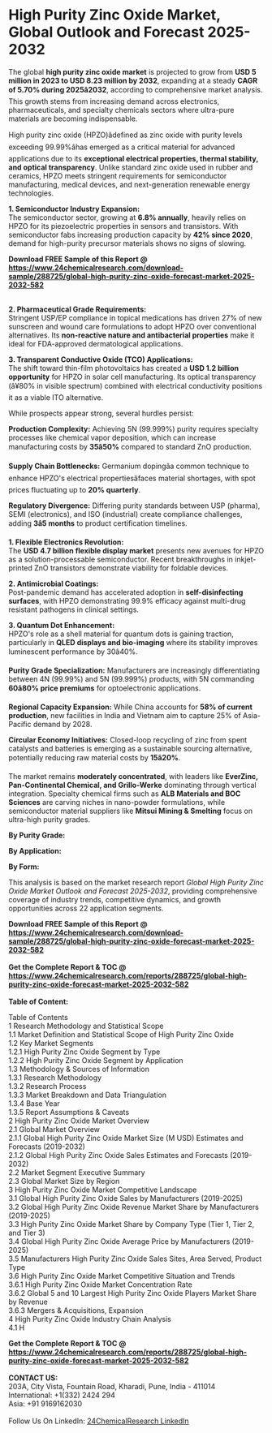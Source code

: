 <h1>High Purity Zinc Oxide Market, Global Outlook and Forecast 2025-2032</h1><p>The global <strong>high purity zinc oxide market</strong> is projected to grow from <strong>USD 5 million in 2023 to USD 8.23 million by 2032</strong>, expanding at a steady <strong>CAGR of 5.70% during 2025â2032</strong>, according to comprehensive market analysis. This growth stems from increasing demand across electronics, pharmaceuticals, and specialty chemicals sectors where ultra-pure materials are becoming indispensable.</p><p>High purity zinc oxide (HPZO)âdefined as zinc oxide with purity levels exceeding 99.99%âhas emerged as a critical material for advanced applications due to its <strong>exceptional electrical properties, thermal stability, and optical transparency</strong>. Unlike standard zinc oxide used in rubber and ceramics, HPZO meets stringent requirements for semiconductor manufacturing, medical devices, and next-generation renewable energy technologies.</p><p><strong>1. Semiconductor Industry Expansion:</strong><br>
The semiconductor sector, growing at <strong>6.8% annually</strong>, heavily relies on HPZO for its piezoelectric properties in sensors and transistors. With semiconductor fabs increasing production capacity by <strong>42% since 2020</strong>, demand for high-purity precursor materials shows no signs of slowing.</p><div><b>Download FREE Sample of this Report @ 
            <a href="https://www.24chemicalresearch.com/download-sample/288725/global-high-purity-zinc-oxide-forecast-market-2025-2032-582">
            https://www.24chemicalresearch.com/download-sample/288725/global-high-purity-zinc-oxide-forecast-market-2025-2032-582</a></b></div><br><p><strong>2. Pharmaceutical Grade Requirements:</strong><br>
Stringent USP/EP compliance in topical medications has driven 27% of new sunscreen and wound care formulations to adopt HPZO over conventional alternatives. Its <strong>non-reactive nature and antibacterial properties</strong> make it ideal for FDA-approved dermatological applications.</p><p><strong>3. Transparent Conductive Oxide (TCO) Applications:</strong><br>
The shift toward thin-film photovoltaics has created a <strong>USD 1.2 billion opportunity</strong> for HPZO in solar cell manufacturing. Its optical transparency (â¥80% in visible spectrum) combined with electrical conductivity positions it as a viable ITO alternative.</p><p>While prospects appear strong, several hurdles persist:</p><p><strong>Production Complexity:</strong> Achieving 5N (99.999%) purity requires specialty processes like chemical vapor deposition, which can increase manufacturing costs by <strong>35â50%</strong> compared to standard ZnO production.</p><p><strong>Supply Chain Bottlenecks:</strong> Germanium dopingâa common technique to enhance HPZO's electrical propertiesâfaces material shortages, with spot prices fluctuating up to <strong>20% quarterly</strong>.</p><p><strong>Regulatory Divergence:</strong> Differing purity standards between USP (pharma), SEMI (electronics), and ISO (industrial) create compliance challenges, adding <strong>3â5 months</strong> to product certification timelines.</p><p><strong>1. Flexible Electronics Revolution:</strong><br>
The <strong>USD 4.7 billion flexible display market</strong> presents new avenues for HPZO as a solution-processable semiconductor. Recent breakthroughs in inkjet-printed ZnO transistors demonstrate viability for foldable devices.</p><p><strong>2. Antimicrobial Coatings:</strong><br>
Post-pandemic demand has accelerated adoption in <strong>self-disinfecting surfaces</strong>, with HPZO demonstrating 99.9% efficacy against multi-drug resistant pathogens in clinical settings.</p><p><strong>3. Quantum Dot Enhancement:</strong><br>
HPZO's role as a shell material for quantum dots is gaining traction, particularly in <strong>QLED displays and bio-imaging</strong> where its stability improves luminescent performance by 30â40%.</p><p><strong>Purity Grade Specialization:</strong> Manufacturers are increasingly differentiating between 4N (99.99%) and 5N (99.999%) products, with 5N commanding <strong>60â80% price premiums</strong> for optoelectronic applications.</p><p><strong>Regional Capacity Expansion:</strong> While China accounts for <strong>58% of current production</strong>, new facilities in India and Vietnam aim to capture 25% of Asia-Pacific demand by 2028.</p><p><strong>Circular Economy Initiatives:</strong> Closed-loop recycling of zinc from spent catalysts and batteries is emerging as a sustainable sourcing alternative, potentially reducing raw material costs by <strong>15â20%</strong>.</p><p>The market remains <strong>moderately concentrated</strong>, with leaders like <strong>EverZinc, Pan-Continental Chemical, and Grillo-Werke</strong> dominating through vertical integration. Specialty chemical firms such as <strong>ALB Materials and BOC Sciences</strong> are carving niches in nano-powder formulations, while semiconductor material suppliers like <strong>Mitsui Mining &amp; Smelting</strong> focus on ultra-high purity grades.</p><p><strong>By Purity Grade:</strong></p><p><strong>By Application:</strong></p><p><strong>By Form:</strong></p><p>This analysis is based on the market research report <em>Global High Purity Zinc Oxide Market Outlook and Forecast 2025-2032</em>, providing comprehensive coverage of industry trends, competitive dynamics, and growth opportunities across 22 application segments.</p><div><b>Download FREE Sample of this Report @ 
            <a href="https://www.24chemicalresearch.com/download-sample/288725/global-high-purity-zinc-oxide-forecast-market-2025-2032-582">
            https://www.24chemicalresearch.com/download-sample/288725/global-high-purity-zinc-oxide-forecast-market-2025-2032-582</a></b></div><br><div><b>Get the Complete Report & TOC @ 
            <a href="https://www.24chemicalresearch.com/reports/288725/global-high-purity-zinc-oxide-forecast-market-2025-2032-582">
            https://www.24chemicalresearch.com/reports/288725/global-high-purity-zinc-oxide-forecast-market-2025-2032-582</a></b></div><br>
            <b>Table of Content:</b><p>Table of Contents<br />
1 Research Methodology and Statistical Scope<br />
1.1 Market Definition and Statistical Scope of High Purity Zinc Oxide<br />
1.2 Key Market Segments<br />
1.2.1 High Purity Zinc Oxide Segment by Type<br />
1.2.2 High Purity Zinc Oxide Segment by Application<br />
1.3 Methodology & Sources of Information<br />
1.3.1 Research Methodology<br />
1.3.2 Research Process<br />
1.3.3 Market Breakdown and Data Triangulation<br />
1.3.4 Base Year<br />
1.3.5 Report Assumptions & Caveats<br />
2 High Purity Zinc Oxide Market Overview<br />
2.1 Global Market Overview<br />
2.1.1 Global High Purity Zinc Oxide Market Size (M USD) Estimates and Forecasts (2019-2032)<br />
2.1.2 Global High Purity Zinc Oxide Sales Estimates and Forecasts (2019-2032)<br />
2.2 Market Segment Executive Summary<br />
2.3 Global Market Size by Region<br />
3 High Purity Zinc Oxide Market Competitive Landscape<br />
3.1 Global High Purity Zinc Oxide Sales by Manufacturers (2019-2025)<br />
3.2 Global High Purity Zinc Oxide Revenue Market Share by Manufacturers (2019-2025)<br />
3.3 High Purity Zinc Oxide Market Share by Company Type (Tier 1, Tier 2, and Tier 3)<br />
3.4 Global High Purity Zinc Oxide Average Price by Manufacturers (2019-2025)<br />
3.5 Manufacturers High Purity Zinc Oxide Sales Sites, Area Served, Product Type<br />
3.6 High Purity Zinc Oxide Market Competitive Situation and Trends<br />
3.6.1 High Purity Zinc Oxide Market Concentration Rate<br />
3.6.2 Global 5 and 10 Largest High Purity Zinc Oxide Players Market Share by Revenue<br />
3.6.3 Mergers & Acquisitions, Expansion<br />
4 High Purity Zinc Oxide Industry Chain Analysis<br />
4.1 H</p><div><b>Get the Complete Report & TOC @ 
            <a href="https://www.24chemicalresearch.com/reports/288725/global-high-purity-zinc-oxide-forecast-market-2025-2032-582">
            https://www.24chemicalresearch.com/reports/288725/global-high-purity-zinc-oxide-forecast-market-2025-2032-582</a></b></div><br><b>CONTACT US:</b><br>
            203A, City Vista, Fountain Road, Kharadi, Pune, India - 411014<br>
            International: +1(332) 2424 294<br>
            Asia: +91 9169162030 <br><br>
            Follow Us On LinkedIn: <a href="https://www.linkedin.com/company/24chemicalresearch/">24ChemicalResearch LinkedIn</a>